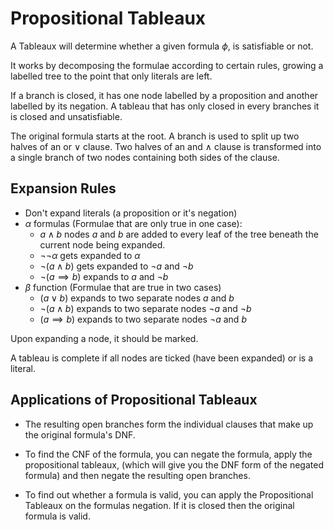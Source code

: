 # Propositional Tableaux

A Tableaux will determine whether a given formula $\phi$, is satisfiable or not.

It works by decomposing the formulae according to certain rules, growing a labelled tree to the point that only literals are left.

If a branch is closed, it has one node labelled by  a proposition and another labelled by its negation. A tableau that has only closed in every branches it is closed and unsatisfiable.

The original formula starts at the root. A branch is used to split up two halves of an or $\lor$ clause. Two halves of an and $\land$ clause is transformed into a single branch of two nodes containing both sides of the clause. 

## Expansion Rules

* Don't expand literals (a proposition or it's negation)
* $\alpha$ formulas (Formulae that are only true in one case): 
  * $a\land b$ nodes $a$ and $b$ are added to every leaf of the tree beneath the current node being expanded.
  * $\neg\neg\alpha$ gets expanded to $\alpha$
  * $\neg(a\land b)$ gets expanded to $\neg a$ and $\neg b$
  * $\neg(a \implies b)$ expands to $a$ and $\neg b$
* $\beta$ function (Formulae that are true in two cases)
  * $(a \lor b)$ expands to two separate nodes $a$ and $b$
  * $\neg(a \land b)$ expands to two separate nodes $\neg a$ and $\neg b$
  * $(a \implies b)$ expands to two separate nodes $\neg a$ and $b$

Upon expanding a node, it should be marked.

A tableau is complete if all nodes are ticked (have been expanded) or is a literal.

## Applications of Propositional Tableaux

* The resulting open branches form the individual clauses that make up the original formula's DNF.
* To find the CNF of the formula, you can negate the formula, apply the propositional tableaux, (which will give you the DNF form of the negated formula) and then negate the resulting open branches.

* To find out whether a formula is valid, you can apply the Propositional Tableaux on the formulas negation. If it is closed then the original formula is valid.
